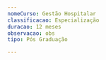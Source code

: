 ```yaml
---
nomeCurso: Gestão Hospitalar
classificacao: Especialização
duracao: 12 meses
observacao: obs
tipo: Pós Graduação

---
```



